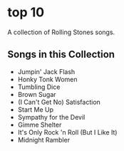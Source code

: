 # top 10

A collection of Rolling Stones songs.

## Songs in this Collection

- Jumpin' Jack Flash
- Honky Tonk Women
- Tumbling Dice
- Brown Sugar
- (I Can't Get No) Satisfaction
- Start Me Up
- Sympathy for the Devil
- Gimme Shelter
- It's Only Rock 'n Roll (But I Like It)
- Midnight Rambler
